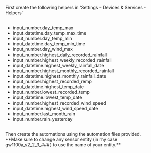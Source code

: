 First create the following helpers in 'Settings - Devices & Services - Helpers'<br>
<br>
- input_number.day_temp_max<br>
- input_datetime.day_temp_max_time<br>
- input_number.day_temp_min<br>
- input_datetime.day_temp_min_time<br>
- input_number.day_wind_max<br>
- input_number.highest_daily_recorded_rainfall<br>
- input_number.highest_weekly_recorded_rainfall<br>
- input_datetime.highest_weekly_rainfall_date<br>
- input_number.highest_monthly_recorded_rainfall<br>
- input_datetime.highest_monthly_rainfall_date<br>
- input_number.highest_recorded_remp<br>
- input_datetime.highest_temp_date<br>
- input_number.lowest_recorded_temp<br>
- input_datetime.lowest_temp_date<br>
- input_number.highest_recorded_wind_speed<br>
- input_datetime.highest_wind_speed_date<br>
- input_number.last_month_rain<br>
- input_number.rain_yesterday<br>
<br>
Then create the automations using the automation files provided. <br>
**Make sure to change any sensor entity (in my case gw1100a_v2_2_3_###) to use the name of your entity.**
